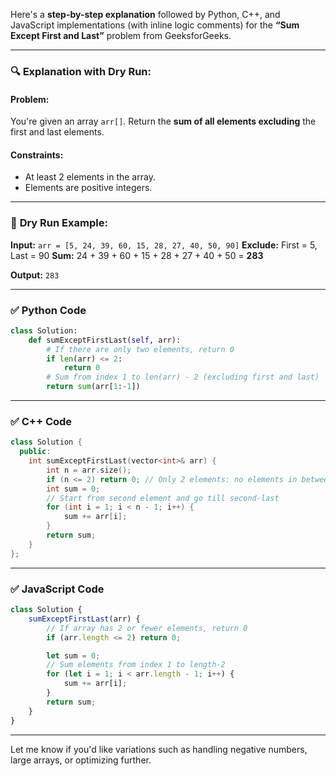 Here's a **step-by-step explanation** followed by Python, C++, and JavaScript implementations (with inline logic comments) for the **“Sum Except First and Last”** problem from GeeksforGeeks.

---

### 🔍 **Explanation with Dry Run:**

#### Problem:

You're given an array `arr[]`. Return the **sum of all elements excluding** the first and last elements.

#### Constraints:

* At least 2 elements in the array.
* Elements are positive integers.

---

### 🧠 **Dry Run Example:**

**Input:** `arr = [5, 24, 39, 60, 15, 28, 27, 40, 50, 90]`
**Exclude:** First = 5, Last = 90
**Sum:** 24 + 39 + 60 + 15 + 28 + 27 + 40 + 50 = **283**

**Output:** `283`

---

### ✅ Python Code

```python
class Solution:
    def sumExceptFirstLast(self, arr):
        # If there are only two elements, return 0
        if len(arr) <= 2:
            return 0
        # Sum from index 1 to len(arr) - 2 (excluding first and last)
        return sum(arr[1:-1])
```

---

### ✅ C++ Code

```cpp
class Solution {
  public:
    int sumExceptFirstLast(vector<int>& arr) {
        int n = arr.size();
        if (n <= 2) return 0; // Only 2 elements: no elements in between
        int sum = 0;
        // Start from second element and go till second-last
        for (int i = 1; i < n - 1; i++) {
            sum += arr[i];
        }
        return sum;
    }
};
```

---

### ✅ JavaScript Code

```javascript
class Solution {
    sumExceptFirstLast(arr) {
        // If array has 2 or fewer elements, return 0
        if (arr.length <= 2) return 0;

        let sum = 0;
        // Sum elements from index 1 to length-2
        for (let i = 1; i < arr.length - 1; i++) {
            sum += arr[i];
        }
        return sum;
    }
}
```

---

Let me know if you'd like variations such as handling negative numbers, large arrays, or optimizing further.
